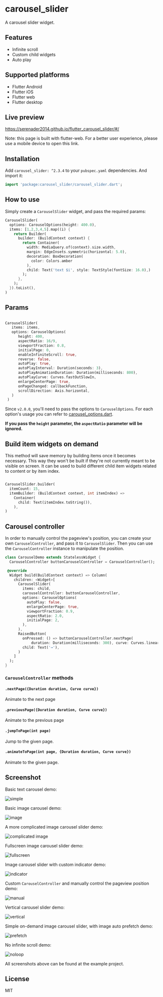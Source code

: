 # carousel_slider

A carousel slider widget.

## Features 

* Infinite scroll 
* Custom child widgets
* Auto play

## Supported platforms

* Flutter Android
* Flutter iOS
* Flutter web
* Flutter desktop

## Live preview

https://serenader2014.github.io/flutter_carousel_slider/#/

Note: this page is built with flutter-web. For a better user experience, please use a mobile device to open this link.

## Installation

Add `carousel_slider: ^2.3.4` to your `pubspec.yaml` dependencies. And import it:

```dart
import 'package:carousel_slider/carousel_slider.dart';
```

## How to use

Simply create a `CarouselSlider` widget, and pass the required params:

```dart
CarouselSlider(
  options: CarouselOptions(height: 400.0),
  items: [1,2,3,4,5].map((i) {
    return Builder(
      builder: (BuildContext context) {
        return Container(
          width: MediaQuery.of(context).size.width,
          margin: EdgeInsets.symmetric(horizontal: 5.0),
          decoration: BoxDecoration(
            color: Colors.amber
          ),
          child: Text('text $i', style: TextStyle(fontSize: 16.0),)
        );
      },
    );
  }).toList(),
)
```

## Params

```dart

CarouselSlider(
   items: items,
   options: CarouselOptions(
      height: 400,
      aspectRatio: 16/9,
      viewportFraction: 0.8,
      initialPage: 0,
      enableInfiniteScroll: true,
      reverse: false,
      autoPlay: true,
      autoPlayInterval: Duration(seconds: 3),
      autoPlayAnimationDuration: Duration(milliseconds: 800),
      autoPlayCurve: Curves.fastOutSlowIn,
      enlargeCenterPage: true,
      onPageChanged: callbackFunction,
      scrollDirection: Axis.horizontal,
   )
 )
```

Since `v2.0.0`, you'll need to pass the options to `CarouselOptions`. For each option's usage you can refer to [carousel_options.dart](./lib/carousel_options.dart).

**If you pass the `height` parameter, the `aspectRatio` parameter will be ignored.**

## Build item widgets on demand

This method will save memory by building items once it becomes necessary. This way they won't be built if they're not currently meant to be visible on screen.
It can be used to build different child item widgets related to content or by item index.

```dart

CarouselSlider.builder(
  itemCount: 15,
  itemBuilder: (BuildContext context, int itemIndex) =>
    Container(
      child: Text(itemIndex.toString()),
    ),
)
```

## Carousel controller

In order to manually control the pageview's position, you can create your own `CarouselController`, and pass it to `CarouselSlider`. Then you can use the `CarouselController` instance to manipulate the position.

```dart 
class CarouselDemo extends StatelessWidget {
  CarouselController buttonCarouselController = CarouselController();

 @override
  Widget build(BuildContext context) => Column(
    children: <Widget>[
      CarouselSlider(
        items: child,
        carouselController: buttonCarouselController,
        options: CarouselOptions(
          autoPlay: false,
          enlargeCenterPage: true,
          viewportFraction: 0.9,
          aspectRatio: 2.0,
          initialPage: 2,
        ),
      ),
      RaisedButton(
        onPressed: () => buttonCarouselController.nextPage(
            duration: Duration(milliseconds: 300), curve: Curves.linear),
        child: Text('→'),
      )
    ]
  );
}
```

### `CarouselController` methods

#### `.nextPage({Duration duration, Curve curve})`

Animate to the next page

#### `.previousPage({Duration duration, Curve curve})`

Animate to the previous page

#### `.jumpToPage(int page)`

Jump to the given page.

#### `.animateToPage(int page, {Duration duration, Curve curve})`

Animate to the given page.

## Screenshot

Basic text carousel demo:

![simple](screenshot/basic.gif)

Basic image carousel demo:

![image](screenshot/image.gif)

A more complicated image carousel slider demo:

![complicated image](screenshot/complicated-image.gif)

Fullscreen image carousel slider demo:

![fullscreen](screenshot/fullscreen.gif)

Image carousel slider with custom indicator demo:

![indicator](screenshot/indicator.gif)

Custom `CarouselController` and manually control the pageview position demo:

![manual](screenshot/manually.gif)

Vertical carousel slider demo:

![vertical](screenshot/vertical.gif)

Simple on-demand image carousel slider, with image auto prefetch demo:

![prefetch](screenshot/preload.gif)

No infinite scroll demo:

![noloop](screenshot/noloop.gif)

All screenshots above can be found at the example project.

## License

MIT
